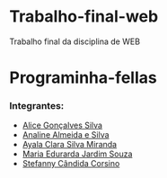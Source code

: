 # Trabalho-final-web
Trabalho final da disciplina de WEB

# Programinha-fellas

### **Integrantes:**
[comment]: <> (Coloque aqui o nome completo, em ordem alfabética, 
e o link para o GitHub, de cada um dos colaboradores do projeto)

- [Alice Gonçalves Silva](https://github.com/aliicegs)
- [Analine Almeida e Silva](https://github.com/4n4l1n3)
- [Ayala Clara Silva Miranda](https://github.com/acsm5)
- [Maria Edurarda Jardim Souza](https://github.com/mejs1)
- [Stefanny Cândida Corsino](https://github.com/stefannycorsiino)
